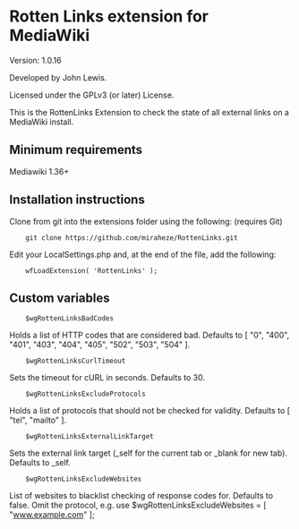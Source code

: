 Rotten Links extension for MediaWiki
==============================
Version: 1.0.16

Developed by John Lewis.

Licensed under the GPLv3 (or later) License.

This is the RottenLinks Extension to check the state of all external links on a MediaWiki install.

Minimum requirements
--------------------------------
Mediawiki 1.36+

Installation instructions
---------------------------------

Clone from git into the extensions folder using the following: (requires Git)

        git clone https://github.com/miraheze/RottenLinks.git

Edit your LocalSettings.php and, at the end of the file, add the following:

        wfLoadExtension( 'RottenLinks' );

Custom variables
------------------------

        $wgRottenLinksBadCodes

Holds a list of HTTP codes that are considered bad. Defaults to [ "0", "400", "401", "403", "404", "405", "502", "503", "504" ].

        $wgRottenLinksCurlTimeout

Sets the timeout for cURL in seconds. Defaults to 30.

        $wgRottenLinksExcludeProtocols

Holds a list of protocols that should not be checked for validity. Defaults to [ "tel", "mailto" ].

        $wgRottenLinksExternalLinkTarget

Sets the external link target (_self for the current tab or _blank for new tab). Defaults to _self.

        $wgRottenLinksExcludeWebsites

List of websites to blacklist checking of response codes for. Defaults to false. Omit the protocol, e.g. use $wgRottenLinksExcludeWebsites = [ "www.example.com" ];
